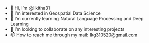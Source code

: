 - 👋 Hi, I’m @likitha31
- 👀 I’m interested in Geospatial Data Science
- 🌱 I’m currently learning Natural Language Processing and Deep Learning 
- 💞️ I’m looking to collaborate on any interesting projects
- 📫 How to reach me through my mail: lkg310520@gmail.com


